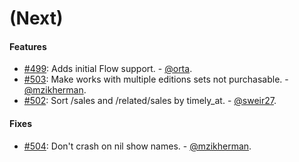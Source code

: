 (Next)
==================

#### Features

* [#499](https://github.com/artsy/metaphysics/pull/499): Adds initial Flow support. - [@orta](https://github.com/orta).
* [#503](https://github.com/artsy/metaphysics/pull/503): Make works with multiple editions sets not purchasable. - [@mzikherman](https://github.com/mzikherman).
* [#502](https://github.com/artsy/metaphysics/pull/502): Sort /sales and /related/sales by timely_at. - [@sweir27](https://github.com/sweir27).

#### Fixes

* [#504](https://github.com/artsy/metaphysics/pull/504): Don't crash on nil show names. - [@mzikherman](https://github.com/mzikherman).
